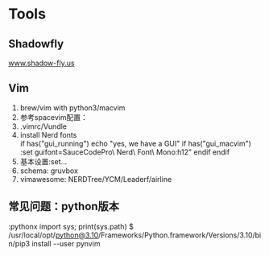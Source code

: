 # Tools

## Shadowfly
www.shadow-fly.us

## Vim
1. brew/vim with python3/macvim
2. 参考spacevim配置：
3. .vimrc/Vundle
4. install Nerd fonts\
  if has("gui_running")
    echo "yes, we have a GUI"
    if has("gui_macvim")
      :set guifont=SauceCodePro\ Nerd\ Font\ Mono:h12"
    endif
  endif
5. 基本设置:set...
6. schema: gruvbox
7. vimawesome:
  NERDTree/YCM/Leaderf/airline

## 常见问题：python版本
:pythonx import sys; print(sys.path)
$ /usr/local/opt/python@3.10/Frameworks/Python.framework/Versions/3.10/bin/pip3 install --user pynvim
